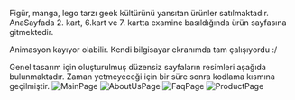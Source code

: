 Figür, manga, lego tarzı geek kültürünü yansıtan ürünler satılmaktadır.
AnaSayfada 2. kart, 6.kart ve 7. kartta examine basıldığında ürün sayfasına gitmektedir.

Animasyon kayıyor olabilir. Kendi bilgisayar ekranımda tam çalışıyordu :/

Genel tasarım için oluşturulmuş düzensiz sayfaların resimleri aşağıda bulunmaktadır. Zaman yetmeyeceği için bir süre sonra kodlama kısmına geçilmiştir.
![MainPage](assets/mainPagephoto.png)
![AboutUsPage](assets/aboutUs.png)
![FaqPage](assets/faqPagephoto.png)
![ProductPage](assets/productPagePhoto.png)
